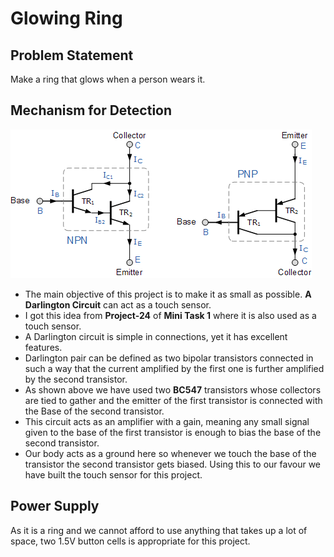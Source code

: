 # Glowing Ring
## Problem Statement
Make a ring that glows when a person wears it.
## Mechanism for Detection
![](darlington.gif)
* The main objective of this project is to make it as small as possible. **A Darlington Circuit** can act as a touch sensor.
* I got this idea from **Project-24** of **Mini Task 1** where it is also used as a touch sensor.
* A Darlington circuit is simple in connections, yet it has excellent features.
* Darlington pair can be defined as two bipolar transistors connected in such a way that the current amplified by the first one is further amplified by the second transistor.
* As shown above we have used two **BC547** transistors whose collectors are tied to gather and the emitter of the first transistor is connected with the Base of the second transistor.
* This circuit acts as an amplifier with a gain, meaning any small signal given to the base of the first transistor is enough to bias the base of the second transistor.
* Our body acts as a ground here so whenever we touch the base of the transistor the second transistor gets biased. Using this to our favour we have built the touch sensor for this project.
## Power Supply
As it is a ring and we cannot afford to use anything that takes up a lot of space, two 1.5V button cells is appropriate for this project.
##
